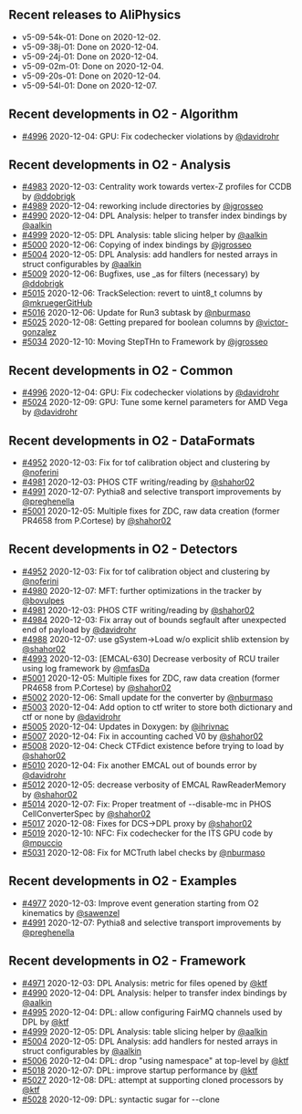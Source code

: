 ## Recent releases to AliPhysics
- v5-09-54k-01: Done on 2020-12-02.
- v5-09-38j-01: Done on 2020-12-04.
- v5-09-24j-01: Done on 2020-12-04.
- v5-09-02m-01: Done on 2020-12-04.
- v5-09-20s-01: Done on 2020-12-04.
- v5-09-54l-01: Done on 2020-12-07.
## Recent developments in O2 - Algorithm
- [#4996](https://github.com/AliceO2Group/AliceO2/pull/4996) 2020-12-04: GPU: Fix codechecker violations by [@davidrohr](https://github.com/davidrohr)
## Recent developments in O2 - Analysis
- [#4983](https://github.com/AliceO2Group/AliceO2/pull/4983) 2020-12-03: Centrality work towards vertex-Z profiles for CCDB by [@ddobrigk](https://github.com/ddobrigk)
- [#4989](https://github.com/AliceO2Group/AliceO2/pull/4989) 2020-12-04: reworking include directories by [@jgrosseo](https://github.com/jgrosseo)
- [#4990](https://github.com/AliceO2Group/AliceO2/pull/4990) 2020-12-04: DPL Analysis: helper to transfer index bindings by [@aalkin](https://github.com/aalkin)
- [#4999](https://github.com/AliceO2Group/AliceO2/pull/4999) 2020-12-05: DPL Analysis: table slicing helper by [@aalkin](https://github.com/aalkin)
- [#5000](https://github.com/AliceO2Group/AliceO2/pull/5000) 2020-12-06: Copying of index bindings by [@jgrosseo](https://github.com/jgrosseo)
- [#5004](https://github.com/AliceO2Group/AliceO2/pull/5004) 2020-12-05: DPL Analysis: add handlers for nested arrays in struct configurables by [@aalkin](https://github.com/aalkin)
- [#5009](https://github.com/AliceO2Group/AliceO2/pull/5009) 2020-12-06: Bugfixes, use _as for filters (necessary) by [@ddobrigk](https://github.com/ddobrigk)
- [#5015](https://github.com/AliceO2Group/AliceO2/pull/5015) 2020-12-06: TrackSelection: revert to uint8_t columns by [@mkruegerGitHub](https://github.com/mkruegerGitHub)
- [#5016](https://github.com/AliceO2Group/AliceO2/pull/5016) 2020-12-06: Update for Run3 subtask by [@nburmaso](https://github.com/nburmaso)
- [#5025](https://github.com/AliceO2Group/AliceO2/pull/5025) 2020-12-08: Getting prepared for boolean columns by [@victor-gonzalez](https://github.com/victor-gonzalez)
- [#5034](https://github.com/AliceO2Group/AliceO2/pull/5034) 2020-12-10: Moving StepTHn to Framework by [@jgrosseo](https://github.com/jgrosseo)
## Recent developments in O2 - Common
- [#4996](https://github.com/AliceO2Group/AliceO2/pull/4996) 2020-12-04: GPU: Fix codechecker violations by [@davidrohr](https://github.com/davidrohr)
- [#5024](https://github.com/AliceO2Group/AliceO2/pull/5024) 2020-12-09: GPU: Tune some kernel parameters for AMD Vega by [@davidrohr](https://github.com/davidrohr)
## Recent developments in O2 - DataFormats
- [#4952](https://github.com/AliceO2Group/AliceO2/pull/4952) 2020-12-03: Fix for tof calibration object and clustering by [@noferini](https://github.com/noferini)
- [#4981](https://github.com/AliceO2Group/AliceO2/pull/4981) 2020-12-03: PHOS CTF writing/reading by [@shahor02](https://github.com/shahor02)
- [#4991](https://github.com/AliceO2Group/AliceO2/pull/4991) 2020-12-07: Pythia8 and selective transport improvements by [@preghenella](https://github.com/preghenella)
- [#5001](https://github.com/AliceO2Group/AliceO2/pull/5001) 2020-12-05: Multiple fixes for ZDC, raw data creation (former PR4658 from P.Cortese) by [@shahor02](https://github.com/shahor02)
## Recent developments in O2 - Detectors
- [#4952](https://github.com/AliceO2Group/AliceO2/pull/4952) 2020-12-03: Fix for tof calibration object and clustering by [@noferini](https://github.com/noferini)
- [#4980](https://github.com/AliceO2Group/AliceO2/pull/4980) 2020-12-07: MFT: further optimizations in the tracker by [@bovulpes](https://github.com/bovulpes)
- [#4981](https://github.com/AliceO2Group/AliceO2/pull/4981) 2020-12-03: PHOS CTF writing/reading by [@shahor02](https://github.com/shahor02)
- [#4984](https://github.com/AliceO2Group/AliceO2/pull/4984) 2020-12-03: Fix array out of bounds segfault after unexpected end of payload by [@davidrohr](https://github.com/davidrohr)
- [#4988](https://github.com/AliceO2Group/AliceO2/pull/4988) 2020-12-07: use gSystem->Load w/o explicit shlib extension by [@shahor02](https://github.com/shahor02)
- [#4993](https://github.com/AliceO2Group/AliceO2/pull/4993) 2020-12-03: [EMCAL-630] Decrease verbosity of RCU trailer using log framework by [@mfasDa](https://github.com/mfasDa)
- [#5001](https://github.com/AliceO2Group/AliceO2/pull/5001) 2020-12-05: Multiple fixes for ZDC, raw data creation (former PR4658 from P.Cortese) by [@shahor02](https://github.com/shahor02)
- [#5002](https://github.com/AliceO2Group/AliceO2/pull/5002) 2020-12-06: Small update for the converter by [@nburmaso](https://github.com/nburmaso)
- [#5003](https://github.com/AliceO2Group/AliceO2/pull/5003) 2020-12-04: Add option to ctf writer to store both dictionary and ctf or none by [@davidrohr](https://github.com/davidrohr)
- [#5005](https://github.com/AliceO2Group/AliceO2/pull/5005) 2020-12-04: Updates in Doxygen: by [@ihrivnac](https://github.com/ihrivnac)
- [#5007](https://github.com/AliceO2Group/AliceO2/pull/5007) 2020-12-04: Fix in accounting cached V0 by [@shahor02](https://github.com/shahor02)
- [#5008](https://github.com/AliceO2Group/AliceO2/pull/5008) 2020-12-04: Check CTFdict existence before trying to load by [@shahor02](https://github.com/shahor02)
- [#5010](https://github.com/AliceO2Group/AliceO2/pull/5010) 2020-12-04: Fix another EMCAL out of bounds error by [@davidrohr](https://github.com/davidrohr)
- [#5012](https://github.com/AliceO2Group/AliceO2/pull/5012) 2020-12-05: decrease verbosity of EMCAL RawReaderMemory by [@shahor02](https://github.com/shahor02)
- [#5014](https://github.com/AliceO2Group/AliceO2/pull/5014) 2020-12-07: Fix: Proper treatment of --disable-mc in PHOS CellConverterSpec by [@shahor02](https://github.com/shahor02)
- [#5017](https://github.com/AliceO2Group/AliceO2/pull/5017) 2020-12-08: Fixes for DCS->DPL proxy by [@shahor02](https://github.com/shahor02)
- [#5019](https://github.com/AliceO2Group/AliceO2/pull/5019) 2020-12-10: NFC: Fix codechecker for the ITS GPU code by [@mpuccio](https://github.com/mpuccio)
- [#5031](https://github.com/AliceO2Group/AliceO2/pull/5031) 2020-12-08: Fix for MCTruth label checks by [@nburmaso](https://github.com/nburmaso)
## Recent developments in O2 - Examples
- [#4977](https://github.com/AliceO2Group/AliceO2/pull/4977) 2020-12-03: Improve event generation starting from O2 kinematics by [@sawenzel](https://github.com/sawenzel)
- [#4991](https://github.com/AliceO2Group/AliceO2/pull/4991) 2020-12-07: Pythia8 and selective transport improvements by [@preghenella](https://github.com/preghenella)
## Recent developments in O2 - Framework
- [#4971](https://github.com/AliceO2Group/AliceO2/pull/4971) 2020-12-03: DPL Analysis: metric for files opened by [@ktf](https://github.com/ktf)
- [#4990](https://github.com/AliceO2Group/AliceO2/pull/4990) 2020-12-04: DPL Analysis: helper to transfer index bindings by [@aalkin](https://github.com/aalkin)
- [#4995](https://github.com/AliceO2Group/AliceO2/pull/4995) 2020-12-04: DPL: allow configuring FairMQ channels used by DPL by [@ktf](https://github.com/ktf)
- [#4999](https://github.com/AliceO2Group/AliceO2/pull/4999) 2020-12-05: DPL Analysis: table slicing helper by [@aalkin](https://github.com/aalkin)
- [#5004](https://github.com/AliceO2Group/AliceO2/pull/5004) 2020-12-05: DPL Analysis: add handlers for nested arrays in struct configurables by [@aalkin](https://github.com/aalkin)
- [#5006](https://github.com/AliceO2Group/AliceO2/pull/5006) 2020-12-04: DPL: drop "using namespace" at top-level by [@ktf](https://github.com/ktf)
- [#5018](https://github.com/AliceO2Group/AliceO2/pull/5018) 2020-12-07: DPL: improve startup performance by [@ktf](https://github.com/ktf)
- [#5027](https://github.com/AliceO2Group/AliceO2/pull/5027) 2020-12-08: DPL: attempt at supporting cloned processors by [@ktf](https://github.com/ktf)
- [#5028](https://github.com/AliceO2Group/AliceO2/pull/5028) 2020-12-09: DPL: syntactic sugar for --clone <template>:<instance number> by [@ktf](https://github.com/ktf)
- [#5029](https://github.com/AliceO2Group/AliceO2/pull/5029) 2020-12-08: DPL GUI: add buttons to debug / profile the driver by [@ktf](https://github.com/ktf)
- [#5030](https://github.com/AliceO2Group/AliceO2/pull/5030) 2020-12-08: DPL: better error message when DPL_ENABLE_STACKTRACE not set by [@ktf](https://github.com/ktf)
- [#5034](https://github.com/AliceO2Group/AliceO2/pull/5034) 2020-12-10: Moving StepTHn to Framework by [@jgrosseo](https://github.com/jgrosseo)
- [#5038](https://github.com/AliceO2Group/AliceO2/pull/5038) 2020-12-09: DPL: allow adding suffix to all dataprocessors in a workflow by [@ktf](https://github.com/ktf)
## Recent developments in O2 - Generators
- [#4977](https://github.com/AliceO2Group/AliceO2/pull/4977) 2020-12-03: Improve event generation starting from O2 kinematics by [@sawenzel](https://github.com/sawenzel)
- [#4988](https://github.com/AliceO2Group/AliceO2/pull/4988) 2020-12-07: use gSystem->Load w/o explicit shlib extension by [@shahor02](https://github.com/shahor02)
- [#4991](https://github.com/AliceO2Group/AliceO2/pull/4991) 2020-12-07: Pythia8 and selective transport improvements by [@preghenella](https://github.com/preghenella)
## Recent developments in O2 - Utilities
- [#4970](https://github.com/AliceO2Group/AliceO2/pull/4970) 2020-12-03: Possibility of CPU load-limiting (multi-process) tasks by [@sawenzel](https://github.com/sawenzel)
- [#4987](https://github.com/AliceO2Group/AliceO2/pull/4987) 2020-12-03: Update cpulimit.c by [@sawenzel](https://github.com/sawenzel)
- [#4989](https://github.com/AliceO2Group/AliceO2/pull/4989) 2020-12-04: reworking include directories by [@jgrosseo](https://github.com/jgrosseo)
- [#5005](https://github.com/AliceO2Group/AliceO2/pull/5005) 2020-12-04: Updates in Doxygen: by [@ihrivnac](https://github.com/ihrivnac)
